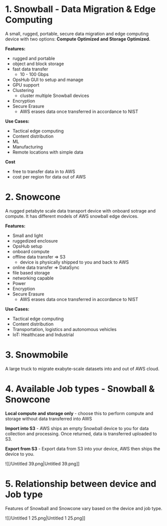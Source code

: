 
# 1. Snowball - Data Migration & Edge Computing

A small, rugged, portable, secure data migration and edge computing device with two options: **Compute Optimized and Storage Optimized.**

  

**Features:**

- rugged and portable
- object and block storage
- fast data transfer
    - 10 - 100 Gbps
- OpsHub GUI to setup and manage
- GPU support
- Clustering
    - cluster multiple Snowball devices
- Encryption
- Secure Erasure
    - AWS erases data once transferred in accordance to NIST

**Use Cases:**

- Tactical edge computing
- Content distribution
- ML
- Manufacturing
- Remote locations with simple data

**Cost**

- free to transfer data in to AWS
- cost per region for data out of AWS

# 2. Snowcone

A rugged petabyte scale data transport device with onboard sotrage and compute. It has different models of AWS snowball edge devices.

**Features:**

- Small and light
- ruggedized enclosure
- OpsHub setup
- onboard compute
- offline data transfer ⇒ S3
    - device is physically shipped to you and back to AWS
- online data transfer ⇒ DataSync
- file based storage
- networking capable
- Power
- Encryption
- Secure Erasure
    - AWS erases data once transferred in accordance to NIST

**Use Cases:**

- Tactical edge computing
- Content distribution
- Transportation, logistics and autonomous vehicles
- IoT: Healthcase and Industrial

# 3. Snowmobile

A large truck to migrate exabyte-scale datasets into and out of AWS cloud.

  

# 4. Available Job types - Snowball & Snowcone

**Local compute and storage only** - choose this to perform compute and storage without data transferred into AWS

**Import into S3** - AWS ships an empty Snowball device to you for data collection and processing. Once returned, data is transferred uploaded to S3.

**Export from S3** - Export data from S3 into your device, AWS then ships the device to you.

![[/Untitled 39.png|Untitled 39.png]]

# 5. Relationship between device and Job type

Features of Snowball and Snowcone vary based on the device and job type.

![[/Untitled 1 25.png|Untitled 1 25.png]]
